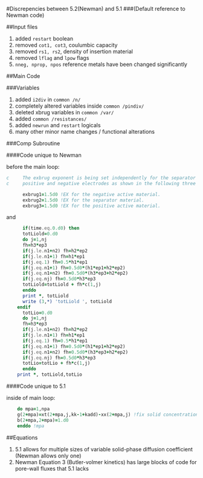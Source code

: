 #Discrepencies between 5.2(Newman) and 5.1
###(Default reference to Newman code)

##Input files

1. added `restart` boolean 
2. removed `cot1, cot3`, coulumbic capacity
3. removed `rs1, rs2`, density of insertion material
4. removed `lflag` and `lpow` flags
5. `nneg, nprop, npos` reference metals have been changed significantly

##Main Code

###Variables
1. added `i2div` in `common /n/`
2. completely altered variables inside `common /pindiv/`
3. deleted xbrug variables in `common /var/`
4. added `common /resistances/`
5. added `newrun` and `restart` logicals
6. many other minor name changes / functional alterations

###Comp Subroutine

####Code unique to Newman

before the main loop:

```fortran
c     The exbrug exponent is being set independently for the separator and
c     positive and negative electrodes as shown in the following three lines...

      exbrug1=1.5d0 !EX for the negative active material.
      exbrug2=1.5d0 !EX for the separator material.
      exbrug3=1.5d0 !EX for the positive active material.
```

and

```fortran
      if(time.eq.0.d0) then
      totLiold=0.d0
      do j=1,nj
      fh=h3*ep3
      if(j.le.n1+n2) fh=h2*ep2
      if(j.le.n1+1) fh=h1*ep1
      if(j.eq.1) fh=0.5*h1*ep1
      if(j.eq.n1+1) fh=0.5d0*(h1*ep1+h2*ep2)
      if(j.eq.n1+n2) fh=0.5d0*(h3*ep3+h2*ep2)
      if(j.eq.nj) fh=0.5d0*h3*ep3
      totLiold=totLiold + fh*c(1,j)
      enddo
      print *, totLiold
      write (3,*) 'totLiold ', totLiold
	endif
      totLio=0.d0
      do j=1,nj
      fh=h3*ep3
      if(j.le.n1+n2) fh=h2*ep2
      if(j.le.n1+1) fh=h1*ep1
      if(j.eq.1) fh=0.5*h1*ep1
      if(j.eq.n1+1) fh=0.5d0*(h1*ep1+h2*ep2)
      if(j.eq.n1+n2) fh=0.5d0*(h3*ep3+h2*ep2)
      if(j.eq.nj) fh=0.5d0*h3*ep3
      totLio=totLio + fh*c(1,j)
      enddo
	print *, totLiold,totLio
```

####Code unique to 5.1

inside of main loop:

```fortran
	do mpa=1,npa
	g(2+mpa)=xt(2+mpa,j,kk-1+kadd)-xx(2+mpa,j) !fix solid concentrations
	b(2+mpa,2+mpa)=1.d0
	enddo !mpa
```

##Equations 

1. 5.1 allows for multiple sizes of variable solid-phase diffusion coefficient (Newman allows only one)
2. Newman Equation 3 (Butler-volmer kinetics) has large blocks of code for pore-wall fluxes that 5.1 lacks
